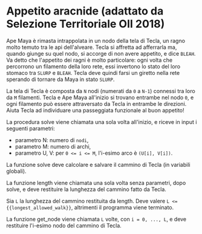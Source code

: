 # Appetito aracnide (adattato da Selezione Territoriale OII 2018)

Ape Maya è rimasta intrappolata in un nodo della tela di Tecla, un ragno molto temuto tra le api dell'alveare. Tecla si affretta ad afferrarla ma, quando giunge su quel nodo, si accorge di non avere appetito, e dice `BLEAH`. Va detto che l'appetito dei ragni è molto particolare: ogni volta che percorrono un filamento della loro rete, essi invertono lo stato del loro stomaco tra `SLURP` e `BLEAH`. Tecla deve quindi farsi un giretto nella rete sperando di tornare da Maya in stato `SLURP`.

La tela di Tecla è composta da `N` nodi (numerati da `0` a `N-1`) connessi tra loro da `M` filamenti.
Tecla e Ape Maya all'inizio si trovano entrambe nel nodo `0`,
e ogni filamento può essere attraversato da Tecla in entrambe le direzioni.
Aiuta Tecla ad individuare una passeggiata funzionale al buon appetito!

<description for="solve">

La procedura <method>solve</method> viene chiamata una sola volta all'inizio, e riceve in input i seguenti parametri:

- parametro <param>N</param>: numero di `nodi`,
- parametro <param>M</param>: numero di archi,
- parametro <param>U</param>, <param>V</param>: per `0 <= i <= M`, l'i-esimo arco è `(U[i], V[i])`.

La funzione <method>solve</method> deve calcolare e salvare il cammino di Tecla (in variabili globali).

</description>

<description for="length">

La funzione <method>length</method> viene chiamata una sola volta senza parametri, dopo <method>solve</method>,
e deve restituire la lunghezza del cammino fatto da Tecla.

</description>

Sia `L` la lunghezza del cammino restituita da <method>length</method>.
Deve valere `L <= {{longest_allowed_walk}}`, altrimenti il programma viene terminato.

<description for="get_node">

La funzione <method>get_node</method> viene chiamata `L` volte, con `i = 0, ..., L`, e deve restituire l'i-esimo nodo del cammino di Tecla.

</description>
